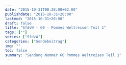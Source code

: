 ```yaml
---
date: "2015-10-31T00:20:00+02:00"
publishdate: "2015-10-31+20:00"
lastmod: "2015-10-31+20:00"
draft: false
title: "SfdvW - 60 - Pommes Weltreisen Teil 1"
tags: [""]
series: ["SfdvW"]
categories: ["Sendebeitrag"]
img: ""
toc: false
summary: "Sendung Nummer 60 Pommes Weltreisen Teil 1"
---
```


<div id="example"></div>
<script src="https://cdn.podlove.org/web-player/embed.js"></script>

<script>
  podlovePlayer('#example', '/blog/sfdvw60.json');
</script>
